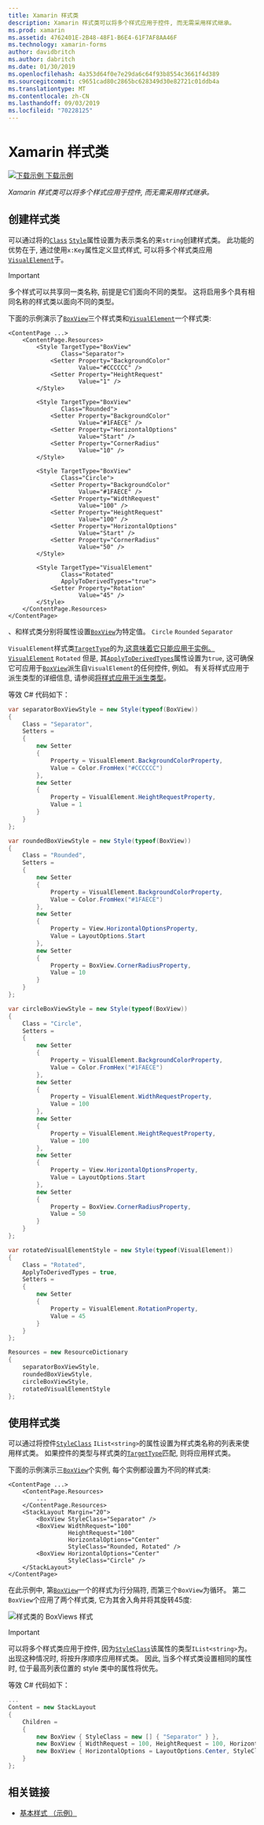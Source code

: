 ```yaml
---
title: Xamarin 样式类
description: Xamarin 样式类可以将多个样式应用于控件, 而无需采用样式继承。
ms.prod: xamarin
ms.assetid: 4762401E-2B48-48F1-B6E4-61F7AF8AA46F
ms.technology: xamarin-forms
author: davidbritch
ms.author: dabritch
ms.date: 01/30/2019
ms.openlocfilehash: 4a353d64f0e7e29da6c64f93b8554c3661f4d389
ms.sourcegitcommit: c9651cad80c2865bc628349d30e82721c01ddb4a
ms.translationtype: MT
ms.contentlocale: zh-CN
ms.lasthandoff: 09/03/2019
ms.locfileid: "70228125"
---
```

# <a name="xamarinforms-style-classes"></a>Xamarin 样式类

[![下载示例](~/media/shared/download.png) 下载示例](https://docs.microsoft.com/samples/xamarin/xamarin-forms-samples/userinterface-styles-basicstyles)

_Xamarin 样式类可以将多个样式应用于控件, 而无需采用样式继承。_

## <a name="create-style-classes"></a>创建样式类

可以通过将的[`Class`](xref:Xamarin.Forms.Style.Class) [`Style`](xref:Xamarin.Forms.Style)属性设置为表示类名的来`string`创建样式类。 此功能的优势在于, 通过使用`x:Key`属性定义显式样式, 可以将多个样式类应用[`VisualElement`](xref:Xamarin.Forms.VisualElement)于。

> [!IMPORTANT]
> 多个样式可以共享同一类名称, 前提是它们面向不同的类型。 这将启用多个具有相同名称的样式类以面向不同的类型。

下面的示例演示了[`BoxView`](xref:Xamarin.Forms.BoxView)三个样式类和[`VisualElement`](xref:Xamarin.Forms.VisualElement)一个样式类:

```xaml
<ContentPage ...>
    <ContentPage.Resources>
        <Style TargetType="BoxView"
               Class="Separator">
            <Setter Property="BackgroundColor"
                    Value="#CCCCCC" />
            <Setter Property="HeightRequest"
                    Value="1" />
        </Style>

        <Style TargetType="BoxView"
               Class="Rounded">
            <Setter Property="BackgroundColor"
                    Value="#1FAECE" />
            <Setter Property="HorizontalOptions"
                    Value="Start" />
            <Setter Property="CornerRadius"
                    Value="10" />
        </Style>    

        <Style TargetType="BoxView"
               Class="Circle">
            <Setter Property="BackgroundColor"
                    Value="#1FAECE" />
            <Setter Property="WidthRequest"
                    Value="100" />
            <Setter Property="HeightRequest"
                    Value="100" />
            <Setter Property="HorizontalOptions"
                    Value="Start" />
            <Setter Property="CornerRadius"
                    Value="50" />
        </Style>

        <Style TargetType="VisualElement"
               Class="Rotated"
               ApplyToDerivedTypes="true">
            <Setter Property="Rotation"
                    Value="45" />
        </Style>        
    </ContentPage.Resources>
</ContentPage>
```

、和样式类分别将属性设置[`BoxView`](xref:Xamarin.Forms.BoxView)为特定值。 `Circle` `Rounded` `Separator`

`VisualElement`样式类[`TargetType`](xref:Xamarin.Forms.Style.TargetType)的为[,这意味着它只能应用于实例。`VisualElement`](xref:Xamarin.Forms.VisualElement) `Rotated` 但是, 其[`ApplyToDerivedTypes`](xref:Xamarin.Forms.Style.ApplyToDerivedTypes)属性设置为`true`, 这可确保它可应用于[`BoxView`](xref:Xamarin.Forms.BoxView)派生自`VisualElement`的任何控件, 例如。 有关将样式应用于派生类型的详细信息, 请参阅[将样式应用于派生类型](implicit.md#apply-a-style-to-derived-types)。

等效 C# 代码如下：

```csharp
var separatorBoxViewStyle = new Style(typeof(BoxView))
{
    Class = "Separator",
    Setters =
    {
        new Setter
        {
            Property = VisualElement.BackgroundColorProperty,
            Value = Color.FromHex("#CCCCCC")
        },
        new Setter
        {
            Property = VisualElement.HeightRequestProperty,
            Value = 1
        }
    }
};

var roundedBoxViewStyle = new Style(typeof(BoxView))
{
    Class = "Rounded",
    Setters =
    {
        new Setter
        {
            Property = VisualElement.BackgroundColorProperty,
            Value = Color.FromHex("#1FAECE")
        },
        new Setter
        {
            Property = View.HorizontalOptionsProperty,
            Value = LayoutOptions.Start
        },
        new Setter
        {
            Property = BoxView.CornerRadiusProperty,
            Value = 10
        }
    }
};

var circleBoxViewStyle = new Style(typeof(BoxView))
{
    Class = "Circle",
    Setters =
    {
        new Setter
        {
            Property = VisualElement.BackgroundColorProperty,
            Value = Color.FromHex("#1FAECE")
        },
        new Setter
        {
            Property = VisualElement.WidthRequestProperty,
            Value = 100
        },
        new Setter
        {
            Property = VisualElement.HeightRequestProperty,
            Value = 100
        },
        new Setter
        {
            Property = View.HorizontalOptionsProperty,
            Value = LayoutOptions.Start
        },
        new Setter
        {
            Property = BoxView.CornerRadiusProperty,
            Value = 50
        }
    }
};

var rotatedVisualElementStyle = new Style(typeof(VisualElement))
{
    Class = "Rotated",
    ApplyToDerivedTypes = true,
    Setters =
    {
        new Setter
        {
            Property = VisualElement.RotationProperty,
            Value = 45
        }
    }
};

Resources = new ResourceDictionary
{
    separatorBoxViewStyle,
    roundedBoxViewStyle,
    circleBoxViewStyle,
    rotatedVisualElementStyle
};
```

## <a name="consume-style-classes"></a>使用样式类

可以通过将控件[`StyleClass`](xref:Xamarin.Forms.NavigableElement.StyleClass) `IList<string>`的属性设置为样式类名称的列表来使用样式类。 如果控件的类型与样式类的[`TargetType`](xref:Xamarin.Forms.Style.TargetType)匹配, 则将应用样式类。

下面的示例演示三[`BoxView`](xref:Xamarin.Forms.BoxView)个实例, 每个实例都设置为不同的样式类:

```xaml
<ContentPage ...>
    <ContentPage.Resources>
        ...
    </ContentPage.Resources>
    <StackLayout Margin="20">
        <BoxView StyleClass="Separator" />       
        <BoxView WidthRequest="100"
                 HeightRequest="100"
                 HorizontalOptions="Center"
                 StyleClass="Rounded, Rotated" />
        <BoxView HorizontalOptions="Center"
                 StyleClass="Circle" />
    </StackLayout>
</ContentPage>    
```

在此示例中, 第[`BoxView`](xref:Xamarin.Forms.BoxView)一个的样式为行分隔符, 而第三个`BoxView`为循环。 第二`BoxView`个应用了两个样式类, 它为其舍入角并将其旋转45度:

![样式类的 BoxViews 样式](style-class-images/boxviews.png)

> [!IMPORTANT]
> 可以将多个样式类应用于控件, 因为[`StyleClass`](xref:Xamarin.Forms.NavigableElement.StyleClass)该属性的类型`IList<string>`为。 出现这种情况时, 将按升序顺序应用样式类。 因此, 当多个样式类设置相同的属性时, 位于最高列表位置的 style 类中的属性将优先。

等效 C# 代码如下：

```csharp
...
Content = new StackLayout
{
    Children =
    {
        new BoxView { StyleClass = new [] { "Separator" } },
        new BoxView { WidthRequest = 100, HeightRequest = 100, HorizontalOptions = LayoutOptions.Center, StyleClass = new [] { "Rounded", "Rotated" } },
        new BoxView { HorizontalOptions = LayoutOptions.Center, StyleClass = new [] { "Circle" } }
    }
};
```

## <a name="related-links"></a>相关链接

- [基本样式 （示例）](https://docs.microsoft.com/samples/xamarin/xamarin-forms-samples/userinterface-styles-basicstyles)
